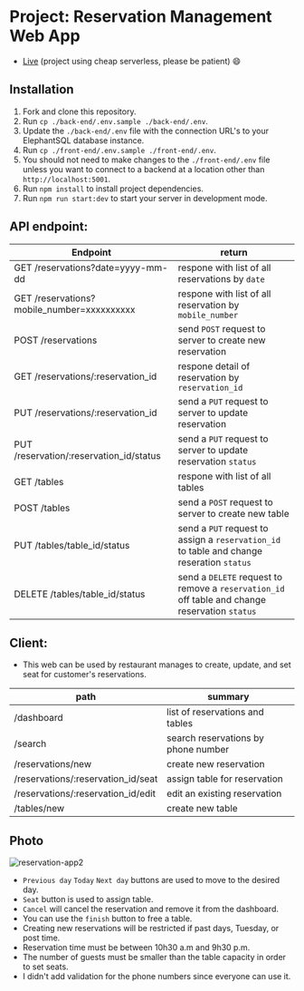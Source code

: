 # Project: Reservation Management Web App
- [Live](https://reservation-longkr.netlify.app/) (project using cheap serverless, please be patient) 😄

## Installation
1. Fork and clone this repository.
1. Run `cp ./back-end/.env.sample ./back-end/.env`.
1. Update the `./back-end/.env` file with the connection URL's to your ElephantSQL database instance.
1. Run `cp ./front-end/.env.sample ./front-end/.env`.
1. You should not need to make changes to the `./front-end/.env` file unless you want to connect to a backend at a location other than `http://localhost:5001`.
1. Run `npm install` to install project dependencies.
1. Run `npm run start:dev` to start your server in development mode.

## API endpoint:
| Endpoint | return |
| ----------- | ----------- |
| GET /reservations?date=yyyy-mm-dd | respone with list of all reservations by `date` |
| GET /reservations?mobile_number=xxxxxxxxxx | respone with list of all reservation by `mobile_number` |
| POST /reservations | send `POST` request to server to create new reservation |
| GET /reservations/:reservation_id | respone detail of reservation by `reservation_id` |
| PUT /reservations/:reservation_id | send a `PUT` request to server to update reservation |
| PUT /reservation/:reservation_id/status | send a `PUT` request to server to update reservation `status` |
| GET /tables | respone with list of all tables |
| POST /tables | send a `POST` request to server to create new table |
| PUT /tables/table_id/status | send a `PUT` request to assign a `reservation_id` to table and change reseration `status` |
| DELETE /tables/table_id/status | send a `DELETE` request to remove a `reservation_id` off table and change reservation `status` |

## Client:
- This web can be used by restaurant manages to create, update, and set seat for customer's reservations.

| path | summary |
| ----------- | ----------- |
| /dashboard  | list of reservations and tables |
| /search | search reservations by phone number |
| /reservations/new | create new reservation |
| /reservations/:reservation_id/seat | assign table for reservation |
| /reservations/:reservation_id/edit | edit an existing reservation |
| /tables/new | create new table | 

## Photo

![reservation-app2](https://user-images.githubusercontent.com/57731304/201519368-4c5c2205-3087-407d-b076-92ca0a340b24.jpg)

 
- `Previous day` `Today` `Next day` buttons are used to move to the desired day.
- `Seat` button is used to assign table.
- `Cancel` will cancel the reservation and remove it from the dashboard.
- You can use the `finish` button to free a table.
- Creating new reservations will be restricted if past days, Tuesday, or post time.
- Reservation time must be between 10h30 a.m and 9h30 p.m.
- The number of guests must be smaller than the table capacity in order to set seats.
- I didn't add validation for the phone numbers since everyone can use it.
